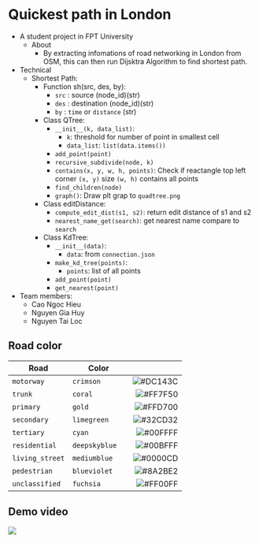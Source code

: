 # Quickest path in London
* A student project in FPT University
   * About
      * By extracting infomations of road networking in London from OSM, this can then run Dijsktra Algorithm to find shortest path.
* Technical
   * Shortest Path:
      * Function sh(src, des, by):
          * `src` : source (node_id)(str)
          * `des` : destination (node_id)(str)
          * `by` : `time` or `distance` (str)
      * Class QTree:
          * `__init__(k, data_list)`:
              * `k`: threshold for number of point in smallest cell
              * `data_list`: `list(data.items())`
          * `add_point(point)`
          * `recursive_subdivide(node, k)`
          * `contains(x, y, w, h, points)`: Check if reactangle top left corner `(x, y)` size `(w, h)` contains all points
          * `find_children(node)`
          * `graph()`: Draw plt grap to `quadtree.png`
      * Class editDistance:
          * `compute_edit_dist(s1, s2)`: return edit distance of s1 and s2
          * `nearest_name_get(search)`: get nearest name compare to `search`
      * Class KdTree:
          * `__init__(data)`: 
              * `data`: from `connection.json`
          * `make_kd_tree(points)`: 
              * `points`: list of all points
          * `add_point(point)`
          * `get_nearest(point)`
* Team members: 
    * Cao Ngoc Hieu
    * Nguyen Gia Huy
    * Nguyen Tai Loc
## Road color

| Road                       | Color | |
|----------------------------|:----------------:|--------:|
| `motorway`                 | `crimson      `|![#DC143C](https://via.placeholder.com/15/DC143C/000000?text=+) |
| `trunk`                    | `coral        `|![#FF7F50](https://via.placeholder.com/15/FF7F50/000000?text=+)             | 
| `primary`                  | `gold         `|![#FFD700](https://via.placeholder.com/15/FFD700/000000?text=+)           | 
| `secondary`                | `limegreen    `|![#32CD32](https://via.placeholder.com/15/32CD32/000000?text=+)   |
| `tertiary`                 | `cyan         `|![#00FFFF](https://via.placeholder.com/15/00FFFF/000000?text=+) | 
| `residential`              | `deepskyblue  `|![#00BFFF](https://via.placeholder.com/15/00BFFF/000000?text=+)           | 
| `living_street`            | `mediumblue   `|![#0000CD](https://via.placeholder.com/15/0000CD/000000?text=+)           | 
| `pedestrian`               | `blueviolet   `|![#8A2BE2](https://via.placeholder.com/15/8A2BE2/000000?text=+)     | 
| `unclassified`             | `fuchsia      `|![#FF00FF](https://via.placeholder.com/15/FF00FF/000000?text=+)    | 

## Demo video
![](demo.gif)
